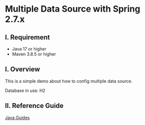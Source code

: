 # Multiple Data Source with Spring 2.7.x

## I. Requirement
- Java 17 or higher
- Maven 3.8.5 or higher

## I. Overview

This is a simple demo about how to config multiple data source.

Database in use: H2

## II. Reference Guide

[Java Guides](https://www.javaguides.net/2018/09/spring-boot-jpa-multiple-data-sources-example.html)
